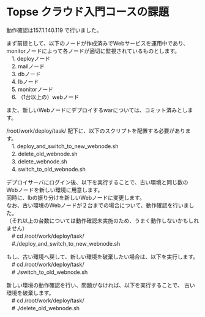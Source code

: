 # Topse クラウド入門コースの課題
動作確認は157.1.140.119 で行いました。

まず前提として、以下のノードが作成済みでWebサービスを運用中であり、
monitorノードによって各ノードが適切に監視されているものとします。  
    　1. deployノード  
    　2. mailノード  
    　3. dbノード  
    　4. lbノード  
    　5. monitorノード  
    　6. （1台以上の）webノード  

また、新しいWebノードにデプロイするwarについては、コミット済みとします。

/root/work/deploy/task/ 配下に、以下のスクリプトを配置する必要があります。  
    　1. deploy_and_switch_to_new_webnode.sh  
    　2. delete_old_webnode.sh  
    　3. delete_webnode.sh  
    　4. switch_to_old_webnode.sh

デプロイサーバにログイン後、以下を実行することで、古い環境と同じ数の
Webノードを新しい環境に用意します。  
同時に、lbの振り分けを新しいWebノードに変更します。  
なお、古い環境のWebノードが２台までの場合について、動作確認を行いました。  
（それ以上の台数については動作確認未実施のため、うまく動作しないかもしれません）  
    　\# cd /root/work/deploy/task/  
    　\#./deploy_and_switch_to_new_webnode.sh

もし、古い環境へ戻して、新しい環境を破棄したい場合は、以下を実行します。  
    　\#  cd /root/work/deploy/task/  
    　\#  ./switch_to_old_webnode.sh  

新しい環境の動作確認を行い、問題がなければ、以下を実行することで、
古い環境を破棄します。  
    　\#  cd /root/work/deploy/task/  
    　\#  ./delete_old_webnode.sh  


